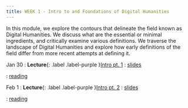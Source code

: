 ```yaml
---
title: WEEK 1 - Intro to and Foundations of Digital Humanities
---
```


In this module, we explore the contours that delineate the field known as Digital Humanities. We discuss what are the essential or minimal ingredients, and critically examine various definitions. We traverse the landscape of Digital Humanities and explore how early definitions of the field differ from more recent attempts at defining it.

Jan 30
: **Lecture**{: .label .label-purple }[Intro pt. 1](#)
  : [slides](https://registrar.princeton.edu/course-offerings/course-details?term=1244&courseid=013536)

  : [reading](https://registrar.princeton.edu/course-offerings/course-details?term=1244&courseid=013536)

Feb 1
: **Lecture**{: .label .label-purple }[Intro pt. 2](#)
  : [slides](https://registrar.princeton.edu/course-offerings/course-details?term=1244&courseid=013536)
  
  : [reading](https://registrar.princeton.edu/course-offerings/course-details?term=1244&courseid=013536)